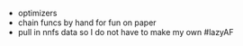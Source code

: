 * optimizers
* chain funcs by hand for fun on paper
* pull in nnfs data so I do not have to make my own #lazyAF
